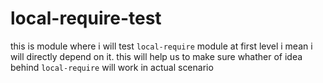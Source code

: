 local-require-test
==================

this is module where i will test ``local-require`` module at first level i mean i will directly depend on it. this will help us to make sure whather of idea behind ``local-require`` will work in actual scenario
